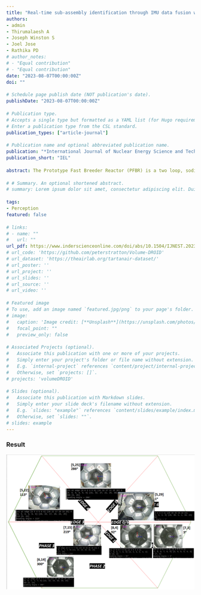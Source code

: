 ```yaml
---
title: "Real-time sub-assembly identification through IMU data fusion with vision sensor for an inspection system"
authors:
- admin
- Thirumalaesh A
- Joseph Winston S 
- Joel Jose 
- Rathika PD
# author_notes:
# - "Equal contribution"
# - "Equal contribution"
date: "2023-08-07T00:00:00Z"
doi: ""

# Schedule page publish date (NOT publication's date).
publishDate: "2023-08-07T00:00:00Z"

# Publication type.
# Accepts a single type but formatted as a YAML list (for Hugo requirements).
# Enter a publication type from the CSL standard.
publication_types: ["article-journal"]

# Publication name and optional abbreviated publication name.
publication: "*International Journal of Nuclear Energy Science and Technology, Inderscience Publishers"
publication_short: "IEL"

abstract: The Prototype Fast Breeder Reactor (PFBR) is a two loop, sodium cooled, pool type reactor. The PFBR reactor core is made up of sub-assemblies holding core material in a hexagonal lattice. The Reactor Core Viewing System in Room Temperature (RCVS-RT) aids in the process of inspection of the reactor core components. It introduces a vision probe into the extracted sub-assembly slot to reach the grid plate top for inspection. This work explores fusing non-contact sensors to a vision sensor to achieve orientation recognition of the RCVS-RT since the orientation is completely lost during the deployment of camera probe. We achieve this by overlaying generated orientation information from non-contact sensors onto the vision data. We use the orientation of the RCVS-RT and the core geometry to generate a numbering scheme of the adjacent sub-assemblies. This allows for a straightforward identification of the subassemblies in the core while maintaining sterility of core components.

# # Summary. An optional shortened abstract.
# summary: Lorem ipsum dolor sit amet, consectetur adipiscing elit. Duis posuere tellus ac convallis placerat. Proin tincidunt magna sed ex sollicitudin condimentum.

tags:
- Perception
featured: false

# links:
# - name: ""
#   url: ""
url_pdf: https://www.inderscienceonline.com/doi/abs/10.1504/IJNEST.2023.132651
# url_code: 'https://github.com/peterstratton/Volume-DROID'
# url_dataset: 'https://theairlab.org/tartanair-dataset/'
# url_poster: ''
# url_project: ''
# url_slides: ''
# url_source: ''
# url_video: ''

# Featured image
# To use, add an image named `featured.jpg/png` to your page's folder. 
# image:
#   caption: 'Image credit: [**Unsplash**](https://unsplash.com/photos/jdD8gXaTZsc)'
#   focal_point: ""
#   preview_only: false

# Associated Projects (optional).
#   Associate this publication with one or more of your projects.
#   Simply enter your project's folder or file name without extension.
#   E.g. `internal-project` references `content/project/internal-project/index.md`.
#   Otherwise, set `projects: []`.
# projects: 'volumeDROID'

# Slides (optional).
#   Associate this publication with Markdown slides.
#   Simply enter your slide deck's filename without extension.
#   E.g. `slides: "example"` references `content/slides/example/index.md`.
#   Otherwise, set `slides: ""`.
# slides: example
---
```


<!-- {{% callout note %}}
Click the *Cite* button above to demo the feature to enable visitors to import publication metadata into their reference management software.
{{% /callout %}}

{{% callout note %}}
Create your slides in Markdown - click the *Slides* button to check out the example.
{{% /callout %}}

Add the publication's **full text** or **supplementary notes** here. You can use rich formatting such as including [code, math, and images](https://docs.hugoblox.com/content/writing-markdown-latex/). -->

### Result
![screen render text](allCases.png "The output of the designed numbering algorithm in real-time for all cases including subassembly phases, edges with small and wide angles")